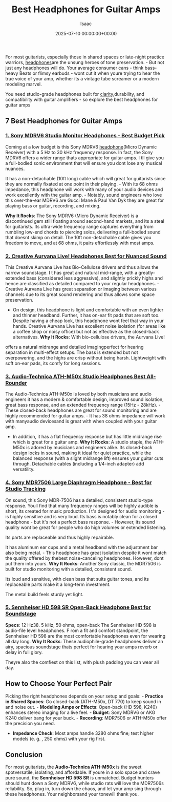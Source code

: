 ﻿---
title: Best Headphones for Guitar Amps
description: For most guitarists, especially those in shared spaces or late-night practice warriors, headphones are the unsung heroes of tone preservation. - But not just...
slug: /best-headphones-for-guitar-amps/
date: 2025-07-10 00:00:00+00:00
lastmod: 2025-07-10 00:00:00+03:00
author: Isaac
categories:
- Headphones
tags:
- headphones
- best
- headphone
layout: post
---

For most guitarists, especially those in shared spaces or late-night practice warriors, [headphones](https://pestpolicy.com/best-dj-headphones/)are the unsung heroes of tone preservation. - But not just any headphones will do. Your average consumer cans - think bass-heavy Beats or flimsy earbuds - wont cut it when youre trying to hear the true voice of your amp, whether its a vintage tube screamer or a modern modeling marvel.

You need studio-grade headphones built for [clarity](https://pestpolicy.com/best-headphones-for-music-production/),durability, and compatibility with guitar amplifiers - so explore the best headphones for guitar amps

##  7 Best Headphones for Guitar Amps

###  [1. Sony MDRV6 Studio Monitor Headphones - Best Budget Pick](https://www.amazon.com/dp/B00001WRSJ/?tag=p-policy-20)

Coming at a low budget is this Sony MDRV6 [headphone](https://pestpolicy.com/best-headphones-for-music-production/)(Micro Dynamic Receiver) with a 5 Hz to 30 kHz frequency response. In fact, the Sony MDRV6 offers a wider range thats appropriate for guitar amps. I tll give you a full-bodied sonic environment that will ensure you dont lose any musical nuances.

It has a non-detachable (10ft long) cable which will great for guitarists since they are normally fixated at one point in their playing. - With its 68 ohms impedance, this headphone will work with many of your audio devices and work excellently with the guitar amp. - Notably, sound engineers who love this over-the-ear MDRV6 are Gucci Mane & Paul Van Dyk they are great for playing bass or guitar, recording, and mixing.

**Why It Rocks**: The Sony MDRV6 (Micro Dynamic Receiver) is a discontinued gem still floating around second-hand markets, and its a steal for guitarists. Its ultra-wide frequency range captures everything from rumbling low-end chords to piercing solos, delivering a full-bodied sound that doesnt skimp on detail. The 10ft non-detachable cable gives you freedom to move, and at 68 ohms, it pairs effortlessly with most amps.

###  [2. Creative Aurvana Live! Headphones  Best for Nuanced Sound](https://www.amazon.com/dp/B000ZJZ7OA/?tag=p-policy-20)

This Creative Aurvana Live has Bio-Cellulose drivers and thus allows the narrow soundstage. I t has great and natural mid-range, with a greatly-extended bass (considered less aggressive), and slightly prickly highs and hence are classified as detailed compared to your regular headphones. - Creative Aurvana Live has great separation or imaging between various channels due to its great sound rendering and thus allows some space preservation.

- On design, this headphone is light and comfortable with an even lighter and thinner headband. Further, it has on-ear fit pads that are soft too. Despite having a cheap look, this headphone wont feel that way in your hands. Creative Aurvana Live has excellent noise isolation (for areas like a coffee shop or noisy office) but not as effective as the closed-back alternatives. **Why It Rocks**: With bio-cellulose drivers, the Aurvana Live!

offers a natural midrange and detailed imagingperfect for hearing separation in multi-effect setups. The bass is extended but not overpowering, and the highs are crisp without being harsh. Lightweight with soft on-ear pads, its comfy for long sessions.

###  [3. Audio-Technica ATH-M50x Studio Headphones Best All-Rounder](https://www.amazon.com/dp/B00HVLUR86/?tag=p-policy-20)

The Audio-Technica ATH-M50x is loved by both musicians and audio engineers it has a modern & comfortable design, improved sound isolation, great bass response, and an extended frequency range (15Hz - 28kHz). - These closed-back headphones are great for sound monitoring and are highly recommended for guitar amps. - It has 38 ohms impedance will work with manyaudio devicesand is great with when coupled with your guitar amp.

- In addition, it has a flat frequency response but has little midrange rise which is great for a guitar amp. **Why It Rocks**: A studio staple, the ATH-M50x is adored by musicians and engineers alike. Its closed-back design locks in sound, making it ideal for quiet practice, while the balanced response (with a slight midrange lift) ensures your guitar cuts through. Detachable cables (including a 1/4-inch adapter) add versatility.

###  [4. Sony MDR7506 Large Diaphragm Headphone - Best for Studio Tracking](https://www.amazon.com/dp/B000AJIF4E/?tag=p-policy-20)

On sound, this Sony MDR-7506 has a detailed, consistent studio-type response. Youll find that many frequency ranges will be highly audible is short, its created for music production. I t's designed for audio monitoring - is highly sensitive and is very loud. Its bass is notably clean for a closed headphone - but it's not a perfect bass response. - However, its sound quality wont be great for people who do high volumes or extended listening.

Its parts are replaceable and thus highly repairable.

It has aluminum ear cups and a metal headband with the adjustment bar also being metal. - This headphone has great isolation despite it wont match the quality offered by thebest noise-canceling headphones. However, dont put them into yours. **Why It Rocks**: Another Sony classic, the MDR7506 is built for studio monitoring with a detailed, consistent sound.

Its loud and sensitive, with clean bass that suits guitar tones, and its replaceable parts make it a long-term investment.

The metal build feels sturdy yet light.

###  [5. Sennheiser HD 598 SR Open-Back Headphone Best for Soundstage](https://www.amazon.com/dp/B06WRMZZ45/?tag=p-policy-20)

**Specs**: 12 Hz38. 5 kHz, 50 ohms, open-back The Sennheiser HD 598 is audio-file level headphones. F rom a fit and comfort standpoint, the Sennheiser HD 598 are the most comfortable headphones even for wearing all day long. **Why It Rocks**: These audiophile-grade headphones deliver an airy, spacious soundstage thats perfect for hearing your amps reverb or delay in full glory.

Theyre also the comfiest on this list, with plush padding you can wear all day.

##  How to Choose Your Perfect Pair

Picking the right headphones depends on your setup and goals: - **Practice in Shared Spaces**: Go closed-back (ATH-M50x, DT 770) to keep sound in and noise out. - **Modeling Amps or Effects**: Open-back (HD 598, K240) enhances stereo imaging for a live feel. - **Budget**: Sony MDRV6 or AKG K240 deliver bang for your buck. - **Recording**: MDR7506 or ATH-M50x offer the precision you need.

- **Impedance Check**: Most amps handle 3280 ohms fine; test higher models (e. g. , 250 ohms) with your rig first.

##  Conclusion

For most guitarists, the **Audio-Technica ATH-M50x** is the sweet spotversatile, isolating, and affordable. If youre in a solo space and crave pure sound, the **Sennheiser HD 598 SR** is unmatched. Budget hunters should hunt down a Sony MDRV6, while studio rats will love the MDR7506s reliability. So, plug in, turn down the chaos, and let your amp sing through these headphones. Your neighborsand your tonewill thank you.

